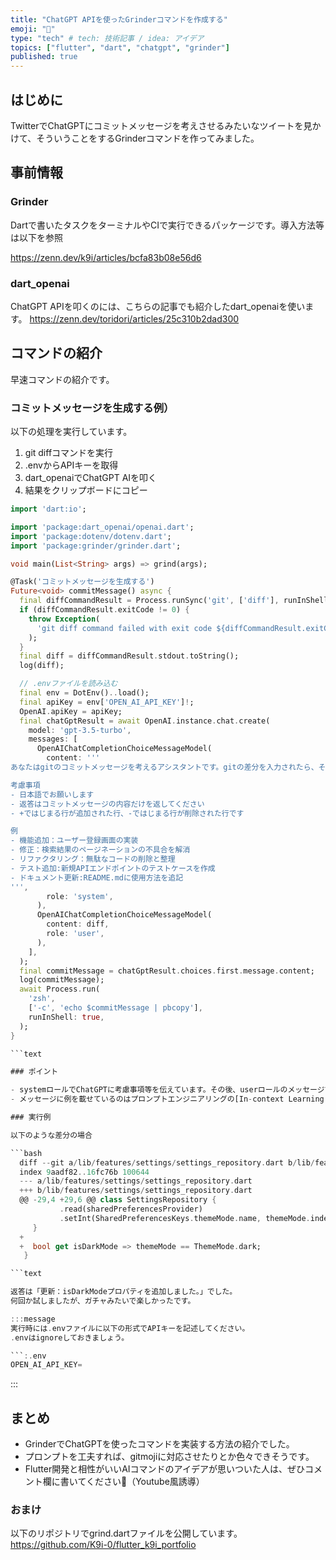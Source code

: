 ```yaml
---
title: "ChatGPT APIを使ったGrinderコマンドを作成する"
emoji: "🐙"
type: "tech" # tech: 技術記事 / idea: アイデア
topics: ["flutter", "dart", "chatgpt", "grinder"]
published: true
---
```

## はじめに

TwitterでChatGPTにコミットメッセージを考えさせるみたいなツイートを見かけて、そういうことをするGrinderコマンドを作ってみました。

## 事前情報

### Grinder

Dartで書いたタスクをターミナルやCIで実行できるパッケージです。導入方法等は以下を参照

<https://zenn.dev/k9i/articles/bcfa83b08e56d6>

### dart_openai

ChatGPT APIを叩くのには、こちらの記事でも紹介したdart_openaiを使います。
<https://zenn.dev/toridori/articles/25c310b2dad300>

## コマンドの紹介

早速コマンドの紹介です。

### コミットメッセージを生成する例）

以下の処理を実行しています。

1. git diffコマンドを実行
2. .envからAPIキーを取得
3. dart_openaiでChatGPT AIを叩く
4. 結果をクリップボードにコピー

```dart:tool/grind.dart
import 'dart:io';

import 'package:dart_openai/openai.dart';
import 'package:dotenv/dotenv.dart';
import 'package:grinder/grinder.dart';

void main(List<String> args) => grind(args);

@Task('コミットメッセージを生成する')
Future<void> commitMessage() async {
  final diffCommandResult = Process.runSync('git', ['diff'], runInShell: true);
  if (diffCommandResult.exitCode != 0) {
    throw Exception(
      'git diff command failed with exit code ${diffCommandResult.exitCode}',
    );
  }
  final diff = diffCommandResult.stdout.toString();
  log(diff);

  // .envファイルを読み込む
  final env = DotEnv()..load();
  final apiKey = env['OPEN_AI_API_KEY']!;
  OpenAI.apiKey = apiKey;
  final chatGptResult = await OpenAI.instance.chat.create(
    model: 'gpt-3.5-turbo',
    messages: [
      OpenAIChatCompletionChoiceMessageModel(
        content: '''
あなたはgitのコミットメッセージを考えるアシスタントです。gitの差分を入力されたら、そこからコミットメッセージを考えてください。

考慮事項
- 日本語でお願いします
- 返答はコミットメッセージの内容だけを返してください
- +ではじまる行が追加された行、-ではじまる行が削除された行です

例
- 機能追加：ユーザー登録画面の実装
- 修正：検索結果のページネーションの不具合を解消
- リファクタリング：無駄なコードの削除と整理
- テスト追加:新規APIエンドポイントのテストケースを作成
- ドキュメント更新:README.mdに使用方法を追記
''',
        role: 'system',
      ),
      OpenAIChatCompletionChoiceMessageModel(
        content: diff,
        role: 'user',
      ),
    ],
  );
  final commitMessage = chatGptResult.choices.first.message.content;
  log(commitMessage);
  await Process.run(
    'zsh',
    ['-c', 'echo $commitMessage | pbcopy'],
    runInShell: true,
  );
}

```text

### ポイント

- systemロールでChatGPTに考慮事項等を伝えています。その後、userロールのメッセージでdiffを送ってます。
- メッセージに例を載せているのはプロンプトエンジニアリングの[In-context Learning (ICL)](https://zenn.dev/noritamarino/articles/a2321a65fe2be8#in-context-learning-(icl))という手法です。これによりコミットメッセージの精度が体感あがりました。

### 実行例

以下のような差分の場合

```bash
  diff --git a/lib/features/settings/settings_repository.dart b/lib/features/settings/settings_repository.dart
  index 9aadf82..16fc76b 100644
  --- a/lib/features/settings/settings_repository.dart
  +++ b/lib/features/settings/settings_repository.dart
  @@ -29,4 +29,6 @@ class SettingsRepository {
           .read(sharedPreferencesProvider)
           .setInt(SharedPreferencesKeys.themeMode.name, themeMode.index);
     }
  +
  +  bool get isDarkMode => themeMode == ThemeMode.dark;
   }

```text

返答は「更新：isDarkModeプロパティを追加しました。」でした。
何回か試しましたが、ガチャみたいで楽しかったです。

:::message
実行時には.envファイルに以下の形式でAPIキーを記述してください。
.envはignoreしておきましょう。

```:.env
OPEN_AI_API_KEY=

```

:::

## まとめ

- GrinderでChatGPTを使ったコマンドを実装する方法の紹介でした。
- プロンプトを工夫すれば、gitmojiに対応させたりとか色々できそうです。
- Flutter開発と相性がいいAIコマンドのアイデアが思いついた人は、ぜひコメント欄に書いてください🥳（Youtube風誘導）

### おまけ

以下のリポジトリでgrind.dartファイルを公開しています。
<https://github.com/K9i-0/flutter_k9i_portfolio>
